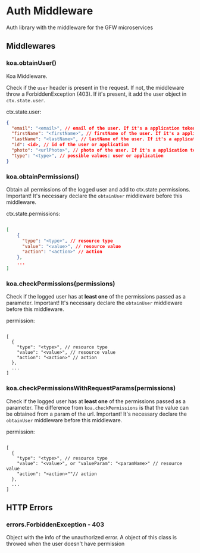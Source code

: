 # Auth Middleware

Auth library with the middleware for the GFW microservices

## Middlewares

### koa.obtainUser()

Koa Middleware.

Check if the `user` header is present in the request. If not, the middleware throw a ForbiddenException (403). If it's present, it add the user object in `ctx.state.user`.

ctx.state.user:

```json
{
  "email": "<email>", // email of the user. If it's a application token, then this field does not exist
  "firstName": "<firstName>", // firstName of the user. If it's a application token, then this field does not exist
  "lastName": "<lastName>", // lastName of the user. If it's a application token, then this field does not exist
  "id": <id>, // id of the user or application
  "photo": "<urlPhoto>", // photo of the user. If it's a application token, then this field does not exist
  "type": "<type>", // possible values: user or application
}


```

### koa.obtainPermissions()

Obtain all permissions of the logged user and add to ctx.state.permissions.
Important! It's necessary declare the `obtainUser` middleware before this middleware.

ctx.state.permissions:

```json

[
    {
      "type": "<type>", // resource type
      "value": "<value>", // resource value
      "action": "<action>" // action
    },
    ...
]

```

### koa.checkPermissions(permissions)

Check if the logged user has at **least one** of the permissions passed as a parameter.
Important! It's necessary declare the `obtainUser` middleware before this middleware.

permission:

```

[
  {
    "type": "<type>", // resource type
    "value": "<value>", // resource value
    "action": "<action>" // action
  },
  ...
]

```

### koa.checkPermissionsWithRequestParams(permissions)

Check if the logged user has at **least one** of the permissions passed as a parameter.
The difference from `koa.checkPermissions` is that the value can be obtained from a param of the url.
Important! It's necessary declare the `obtainUser` middleware before this middleware.

permission:

```

[
  {
    "type": "<type>", // resource type
    "value": "<value>", or "valueParam": "<paramName>" // resource value
    "action": "<action>""// action
  },
  ...
]

```

## HTTP Errors

### errors.ForbiddenException - 403

Object with the info of the unauthorized error. A object of this class is throwed when the user doesn't have permission
